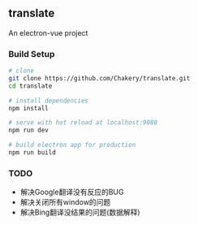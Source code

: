 ## translate

An electron-vue project

### Build Setup

``` bash
# clone
git clone https://github.com/Chakery/translate.git
cd translate

# install dependencies
npm install

# serve with hot reload at localhost:9080
npm run dev

# build electron app for production
npm run build

```

### TODO
- 解决Google翻译没有反应的BUG
- 解决关闭所有window的问题
- 解决Bing翻译没结果的问题(数据解释)

